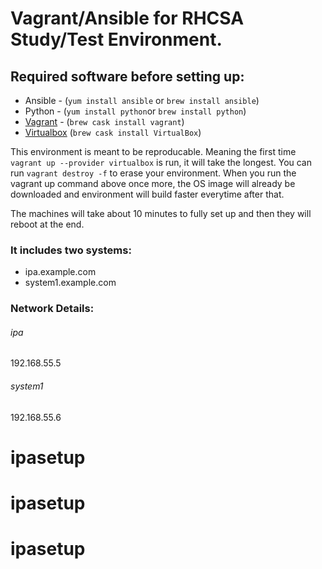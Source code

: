 # Vagrant/Ansible for RHCSA Study/Test Environment.

## Required software before setting up:
- Ansible - (`yum install ansible` or `brew install ansible`)
- Python - (`yum install python`or `brew install python`)
- [Vagrant](https://www.vagrantup.com/downloads.html) - (`brew cask install vagrant`)
- [Virtualbox](https://www.virtualbox.org/wiki/Downloads) (`brew cask install VirtualBox`)

This environment is meant to be reproducable. Meaning the first time `vagrant up --provider virtualbox` is run, it will take the longest. You can run `vagrant destroy -f` to erase your environment. When you run the vagrant up command above once more, the OS image will already be downloaded and environment will build faster everytime after that. 

The machines will take about 10 minutes to fully set up and then they will reboot at the end.

### It includes two systems:
- ipa.example.com
- system1.example.com

### Network Details:
###### ipa
192.168.55.5
###### system1
192.168.55.6


# ipasetup
# ipasetup
# ipasetup
